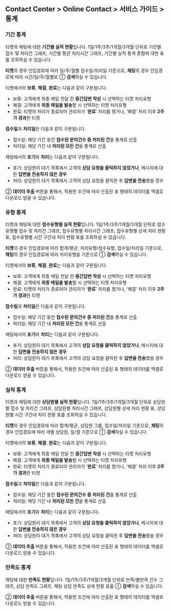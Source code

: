 ## Contact Center > Online Contact > 서비스 가이드 > 통계

### 기간 통계
[](http://static.toastoven.net/prod_contact_center/6.1-(1))
[](http://static.toastoven.net/prod_contact_center/6.1-(2))
티켓과 채팅에 대한 **기간별 실적 현황**입니다. 1일/1주/3주/1개월/3개월 단위로 기간별 접수 및 처리건 그래프, 기간별 평균 처리시간 그래프, 기간별 실적 통계 종합에 대한 표를 조회하실 수 있습니다. 

**티켓**의 경우 인입경로에 따라 일/주/월별 접수일/처리일 기준으로, **채팅**의 경우 인입경로에 따라 시간/일/주/월별로 ① **검색**하실 수 있습니다.

티켓에서의 **보류**, **해결**, **완료**는 다음과 같이 구분됩니다.
-	보류: 고객에게 최종 메일 전달 전 **중간답변 작성** 시 선택하는 티켓 처리유형
-	해결: 고객에게 **최종 메일을 발송**할 시 선택하는 티켓 처리유형
-	완료: 티켓의 처리가 종료되어 관리자가 ‘**완료**’ 처리를 했거나, ‘해결’ 처리 이후 **2주가 경과**한 티켓

**접수일**과 **처리일**은 다음과 같이 구분됩니다.
-	접수일: 해당 기간 동안 **접수된 문의건수 중 처리된 건**을 통계로 산출
-	처리일: 해당 기간 내 **처리된 모든 건**을 통계로 산출

채팅에서의 **포기**와 **처리**는 다음과 같이 구분됩니다.
-	포기: 상담원이 대기 목록에서 고객의 **상담 요청을 클릭하지 않았거나**, 메시지에 대한 **답변을 전송하지 않은 경우**
-	처리: 상담원이 대기 목록에서 고객의 상담 요청을 클릭한 후 **답변을 전송**했을 경우

② **데이터 추출** 버튼을 통해서, 적용한 조건에 따라 산출된 표 형태의 데이터를 엑셀로 다운로드 받을 수 있습니다.

### 유형 통계
[](http://static.toastoven.net/prod_contact_center/6.2-(1))
[](http://static.toastoven.net/prod_contact_center/6.2-(2))
티켓과 채팅에 대한 **접수유형별 실적 현황**입니다. 1일/1주/3주/1개월/3개월 단위로 접수유형별 접수 및 처리건 그래프, 접수유형별 처리시간 그래프, 접수유형별 상세 처리 현황 표, 접수유형별 시간 구간내 처리 현황 표를 조회하실 수 있습니다. 

**티켓**의 경우 인입경로에 따라 합계/평균, 처리유형/접수유형, 접수일/처리일 기준으로, **채팅**의 경우 인입경로에 따라 처리유형을 기준으로 ① **검색**하실 수 있습니다.

티켓에서의 **보류**, **해결**, **완료**는 다음과 같이 구분됩니다.
-	보류: 고객에게 최종 메일 전달 전 **중간답변 작성** 시 선택하는 티켓 처리유형
-	해결: 고객에게 **최종 메일을 발송**할 시 선택하는 티켓 처리유형
-	완료: 티켓의 처리가 종료되어 관리자가 ‘**완료**’ 처리를 했거나, ‘해결’ 처리 이후 **2주가 경과**한 티켓

**접수일**과 **처리일**은 다음과 같이 구분됩니다.
-	접수일: 해당 기간 동안 **접수된 문의건수 중 처리된 건**을 통계로 산출
-	처리일: 해당 기간 내 **처리된 모든 건**을 통계로 산출

채팅에서의 **포기**와 **처리**는 다음과 같이 구분됩니다.
-	포기: 상담원이 대기 목록에서 고객의 **상담 요청을 클릭하지 않았거나**, 메시지에 대한 **답변을 전송하지 않은 경우**
-	처리: 상담원이 대기 목록에서 고객의 상담 요청을 클릭한 후 **답변을 전송**했을 경우

② **데이터 추출** 버튼을 통해서, 적용한 조건에 따라 산출된 표 형태의 데이터를 엑셀로 다운로드 받을 수 있습니다.

### 실적 통계
[](http://static.toastoven.net/prod_contact_center/6.3-(1))
[](http://static.toastoven.net/prod_contact_center/6.3-(2))
티켓과 채팅에 대한 **상담원별 실적 현황**입니다. 1일/1주/3주/1개월/3개월 단위로 상담원별 접수 및 처리건 그래프, 상담원별 처리시간 그래프, 상담원별 상세 처리 현황 표, 상담원별 시간 구간내 처리 현황 표를 조회하실 수 있습니다. 

**티켓**의 경우 인입경로에 따라 합계/평균, 상담원 그룹, 접수일/처리일 기준으로, **채팅**의 경우 인입경로에 따라 개별 상담원, 일/월 기준으로 ① **검색**하실 수 있습니다.

티켓에서의 **보류**, **해결**, **완료**는 다음과 같이 구분됩니다.
-	보류: 고객에게 최종 메일 전달 전 **중간답변 작성** 시 선택하는 티켓 처리유형
-	해결: 고객에게 **최종 메일을 발송**할 시 선택하는 티켓 처리유형
-	완료: 티켓의 처리가 종료되어 관리자가 ‘**완료**’ 처리를 했거나, ‘해결’ 처리 이후 **2주가 경과**한 티켓

**접수일**과 **처리일**은 다음과 같이 구분됩니다.
-	접수일: 해당 기간 동안 **접수된 문의건수 중 처리된 건**을 통계로 산출
-	처리일: 해당 기간 내 **처리된 모든 건**을 통계로 산출

채팅에서의 **포기**와 **처리**는 다음과 같이 구분됩니다.
-	포기: 상담원이 대기 목록에서 고객의 **상담 요청을 클릭하지 않았거나**, 메시지에 대한 **답변을 전송하지 않은 경우**
-	처리: 상담원이 대기 목록에서 고객의 상담 요청을 클릭한 후 **답변을 전송**했을 경우

② **데이터 추출** 버튼을 통해서, 적용한 조건에 따라 산출된 표 형태의 데이터를 엑셀로 다운로드 받을 수 있습니다.

### 만족도 통계
[](http://static.toastoven.net/prod_contact_center/6.4-(1))
채팅에 대한 **만족도 현황**입니다. 1일/1주/3주/1개월/3개월 단위로 만족/불만족 건수 그래프, 상담 만족도 그래프, 채팅 상담 만족도 상세 현황 표를 ① **검색**하실 수 있습니다.

② **데이터 추출** 버튼을 통해서, 적용한 조건에 따라 산출된 표 형태의 데이터를 엑셀로 다운로드 받을 수 있습니다.

